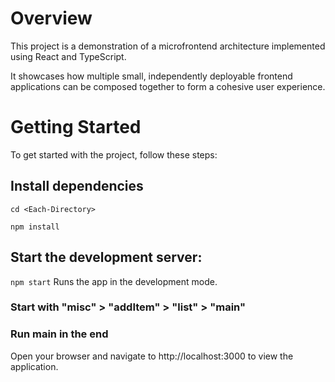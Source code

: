 # Overview

This project is a demonstration of a microfrontend architecture implemented using React and TypeScript.

It showcases how multiple small, independently deployable frontend applications can be composed together to form a cohesive user experience.

# Getting Started
To get started with the project, follow these steps:

## Install dependencies

`cd <Each-Directory>`

`npm install`

## Start the development server:

`npm start`
Runs the app in the development mode.

### Start with "misc" > "addItem" > "list" > "main"

### Run main in the end

Open your browser and navigate to http://localhost:3000 to view the application.